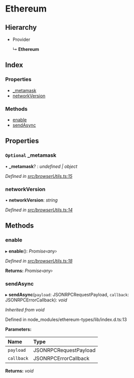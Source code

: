 # Ethereum

## Hierarchy

* Provider

  ↳ **Ethereum**

## Index

### Properties

* [\_metamask](_browserutils_.ethereum.md#optional-_metamask)
* [networkVersion](_browserutils_.ethereum.md#networkversion)

### Methods

* [enable](_browserutils_.ethereum.md#enable)
* [sendAsync](_browserutils_.ethereum.md#sendasync)

## Properties

### `Optional` \_metamask

• **\_metamask**? : _undefined \| object_

_Defined in_ [_src/browserUtils.ts:15_](https://github.com/PolymathNetwork/polymath-sdk/blob/e8bbc1e/src/browserUtils.ts#L15)

### networkVersion

• **networkVersion**: _string_

_Defined in_ [_src/browserUtils.ts:14_](https://github.com/PolymathNetwork/polymath-sdk/blob/e8bbc1e/src/browserUtils.ts#L14)

## Methods

### enable

▸ **enable**\(\): _Promise‹any›_

_Defined in_ [_src/browserUtils.ts:18_](https://github.com/PolymathNetwork/polymath-sdk/blob/e8bbc1e/src/browserUtils.ts#L18)

**Returns:** _Promise‹any›_

### sendAsync

▸ **sendAsync**\(`payload`: JSONRPCRequestPayload, `callback`: JSONRPCErrorCallback\): _void_

_Inherited from void_

Defined in node\_modules/ethereum-types/lib/index.d.ts:13

**Parameters:**

| Name | Type |
| :--- | :--- |
| `payload` | JSONRPCRequestPayload |
| `callback` | JSONRPCErrorCallback |

**Returns:** _void_

